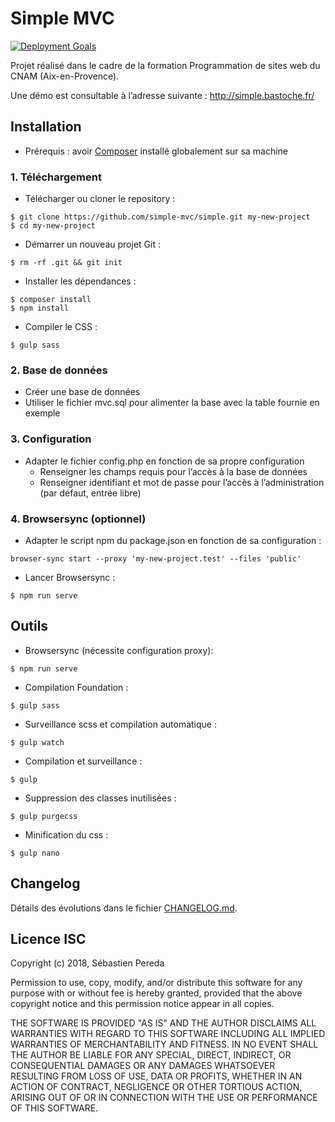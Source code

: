 # Simple MVC

[![Deployment Goals](https://consistently.io/g/bastosh/nfa021/badge.svg)](https://consistently.io/g/bastosh/nfa021/)

Projet réalisé dans le cadre de la formation Programmation de sites web du CNAM (Aix-en-Provence).

Une démo est consultable à l’adresse suivante : http://simple.bastoche.fr/

## Installation
- Prérequis : avoir [Composer](https://getcomposer.org/doc/00-intro.md) installé globalement sur sa machine

### 1. Téléchargement
- Télécharger ou cloner le repository :
```
$ git clone https://github.com/simple-mvc/simple.git my-new-project
$ cd my-new-project
```
- Démarrer un nouveau projet Git :
```
$ rm -rf .git && git init
```
- Installer les dépendances :
```
$ composer install
$ npm install
```
- Compiler le CSS :
```
$ gulp sass
```

### 2. Base de données
- Créer une base de données
- Utiliser le fichier mvc.sql pour alimenter la base avec la table fournie en exemple

### 3. Configuration
- Adapter le fichier config.php en fonction de sa propre configuration
    - Renseigner les champs requis pour l’accès à la base de données
    - Renseigner identifiant et mot de passe pour l’accès à l’administration (par défaut, entrée libre)

### 4. Browsersync (optionnel)
- Adapter le script npm du package.json en fonction de sa configuration :
```
browser-sync start --proxy 'my-new-project.test' --files 'public'
```
- Lancer Browsersync :
```
$ npm run serve
```

## Outils
- Browsersync (nécessite configuration proxy):
```
$ npm run serve
```
- Compilation Foundation :
```
$ gulp sass
```
- Surveillance scss et compilation automatique :
```
$ gulp watch
```
- Compilation et surveillance :
```
$ gulp
```
- Suppression des classes inutilisées :
```
$ gulp purgecss
```
- Minification du css :
```
$ gulp nano
```

## Changelog
Détails des évolutions dans le fichier [CHANGELOG.md](https://github.com/simple-mvc/simple/blob/master/CHANGELOG.md).

## Licence ISC
Copyright (c) 2018, Sébastien Pereda

Permission to use, copy, modify, and/or distribute this software for any
purpose with or without fee is hereby granted, provided that the above
copyright notice and this permission notice appear in all copies.

THE SOFTWARE IS PROVIDED "AS IS" AND THE AUTHOR DISCLAIMS ALL WARRANTIES
WITH REGARD TO THIS SOFTWARE INCLUDING ALL IMPLIED WARRANTIES OF
MERCHANTABILITY AND FITNESS. IN NO EVENT SHALL THE AUTHOR BE LIABLE FOR
ANY SPECIAL, DIRECT, INDIRECT, OR CONSEQUENTIAL DAMAGES OR ANY DAMAGES
WHATSOEVER RESULTING FROM LOSS OF USE, DATA OR PROFITS, WHETHER IN AN
ACTION OF CONTRACT, NEGLIGENCE OR OTHER TORTIOUS ACTION, ARISING OUT OF
OR IN CONNECTION WITH THE USE OR PERFORMANCE OF THIS SOFTWARE.